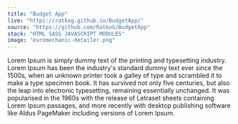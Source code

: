 ```yaml
---
title: "Budget App"
live: "https://ratkog.github.io/BudgetApp/"
source: "https://github.com/RatkoG/BudgetApp"
stack: "HTML SASS JAVASCRIPT MODULES"
image: "euromechanic-detailer.png"
---
```


Lorem Ipsum is simply dummy text of the printing and typesetting industry. Lorem Ipsum has been the industry's standard dummy text ever since the 1500s, when an unknown printer took a galley of type and scrambled it to make a type specimen book. It has survived not only five centuries, but also the leap into electronic typesetting, remaining essentially unchanged. It was popularised in the 1960s with the release of Letraset sheets containing Lorem Ipsum passages, and more recently with desktop publishing software like Aldus PageMaker including versions of Lorem Ipsum.